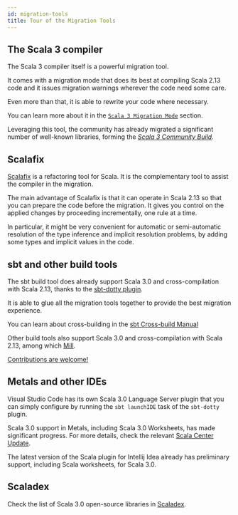 ```yaml
---
id: migration-tools
title: Tour of the Migration Tools
---
```


## The Scala 3 compiler

The Scala 3 compiler itself is a powerful migration tool.

It comes with a migration mode that does its best at compiling Scala 2.13 code and it issues migration warnings wherever the code need some care.

Even more than that, it is able to rewrite your code where necessary.

You can learn more about it in the [`Scala 3 Migration Mode`](scala-3-migration-mode.md) section.

Leveraging this tool, the community has already migrated a significant number of well-known libraries, forming the [_Scala 3 Community Build_](https://github.com/lampepfl/dotty/tree/master/community-build/community-projects).

## Scalafix

[Scalafix](https://scalacenter.github.io/scalafix/) is a refactoring tool for Scala.
It is the complementary tool to assist the compiler in the migration.

The main advantage of Scalafix is that it can operate in Scala 2.13 so that you can prepare the code before the migration.
It gives you control on the applied changes by proceeding incrementally, one rule at a time.

In particular, it might be very convenient for automatic or semi-automatic resolution of the type inference and implicit resolution problems, by adding some types and implicit values in the code.

## sbt and other build tools

The sbt build tool does already support Scala 3.0 and cross-compilation with Scala 2.13, thanks to the [sbt-dotty plugin](https://dotty.epfl.ch/docs/usage/getting-started.html).

It is able to glue all the migration tools together to provide the best migration experience.

You can learn about cross-building in the [sbt Cross-build Manual](https://www.scala-sbt.org/1.x/docs/Cross-Build.html)

Other build tools also support Scala 3.0 and cross-compilation with Scala 2.13, among which [Mill](http://www.lihaoyi.com/mill/).

[Contributions are welcome!](contributing.md)

## Metals and other IDEs

Visual Studio Code has its own Scala 3.0 Language Server plugin that you can simply configure by running the `sbt launchIDE` task of the `sbt-dotty` plugin.

Scala 3.0 support in Metals, including Scala 3.0 Worksheets, has made significant progress. For more details, check the relevant [Scala Center Update](https://contributors.scala-lang.org/t/metals-and-scala-3/4274).

The latest version of the Scala plugin for Intellij Idea already has preliminary support, including Scala worksheets, for Scala 3.0.

## Scaladex

Check the list of Scala 3.0 open-source libraries in [Scaladex](https://index.scala-lang.org/).
